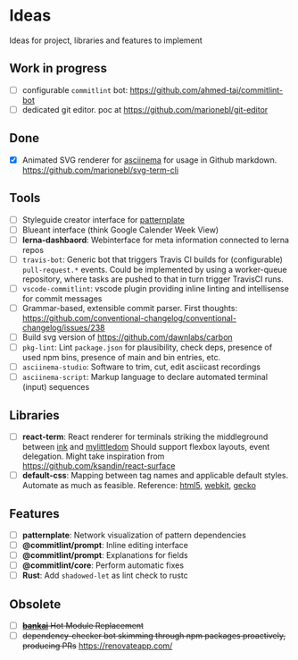 # Ideas

Ideas for project, libraries and features to implement

## Work in progress
* [ ] configurable `commitlint` bot: https://github.com/ahmed-taj/commitlint-bot
* [ ] dedicated git editor. poc at https://github.com/marionebl/git-editor

## Done
* [x] Animated SVG renderer for [asciinema](https://github.com/asciinema/asciinema-player) for usage in Github markdown. https://github.com/marionebl/svg-term-cli

## Tools

* [ ] Styleguide creator interface for [patternplate](https://github.com/sinnerschrader/patternplate)
* [ ] Blueant interface (think Google Calender Week View)
* [ ] **lerna-dashbaord**: Webinterface for meta information connected to lerna repos
* [ ] `travis-bot`: Generic bot that triggers Travis CI builds for (configurable) `pull-request.*` events. Could be implemented by using a worker-queue repository, where tasks are pushed to that in turn trigger TravisCI runs.
* [ ] `vscode-commitlint`: vscode plugin providing inline linting and intellisense for commit messages
* [ ] Grammar-based, extensible commit parser. First thoughts: https://github.com/conventional-changelog/conventional-changelog/issues/238
* [ ] Build svg version of https://github.com/dawnlabs/carbon
* [ ] `pkg-lint`: Lint `package.json` for plausibility, check deps, presence of used npm bins, presence of main and bin entries, etc. 
* [ ] `asciinema-studio`: Software to trim, cut, edit asciicast recordings
* [ ] `asciinema-script`: Markup language to declare automated terminal (input) sequences 

## Libraries

* [ ] **react-term**: React renderer for terminals striking the middleground between [ink](https://github.com/vadimdemedes/ink) and [mylittledom](https://github.com/manaflair/mylittledom) Should support flexbox layouts, event delegation. Might take inspiration from https://github.com/ksandin/react-surface
* [ ] **default-css**: Mapping between tag names and applicable default styles. Automate as much as feasible. Reference: [html5](https://www.w3.org/TR/html5/rendering.html#replaced-elements), [webkit](https://trac.webkit.org/browser/trunk/Source/WebCore/css/html.css), [gecko](https://dxr.mozilla.org/mozilla-central/source/layout/style/res/html.css)

## Features

* [ ] **patternplate**: Network visualization of pattern dependencies
* [ ] **@commitlint/prompt**: Inline editing interface
* [ ] **@commitlint/prompt**: Explanations for fields
* [ ] **@commitlint/core**: Perform automatic fixes
* [ ] **Rust**: Add `shadowed-let` as lint check to rustc

## Obsolete
* [ ] ~~[**bankai**](https://github.com/yoshuawuyts/bankai/issues/31) Hot Module Replacement~~
* [ ] ~~dependency-checker bot skimming through npm packages proactively, producing PRs~~ https://renovateapp.com/
